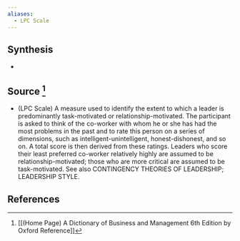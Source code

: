 ```yaml
---
aliases:
  - LPC Scale
---
```

## Synthesis
- 
## Source [^1]
- (LPC Scale) A measure used to identify the extent to which a leader is predominantly task-motivated or relationship-motivated. The participant is asked to think of the co-worker with whom he or she has had the most problems in the past and to rate this person on a series of dimensions, such as intelligent-unintelligent, honest-dishonest, and so on. A total score is then derived from these ratings. Leaders who score their least preferred co-worker relatively highly are assumed to be relationship-motivated; those who are more critical are assumed to be task-motivated. See also CONTINGENCY THEORIES OF LEADERSHIP; LEADERSHIP STYLE.
## References

[^1]: [[(Home Page) A Dictionary of Business and Management 6th Edition by Oxford Reference]]